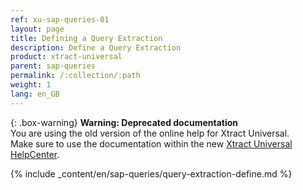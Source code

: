 ```yaml
---
ref: xu-sap-queries-01
layout: page
title: Defining a Query Extraction
description: Define a Query Extraction
product: xtract-universal
parent: sap-queries
permalink: /:collection/:path
weight: 1
lang: en_GB
---
```


{: .box-warning}
**Warning: Deprecated documentation** <br>
You are using the old version of the online help for Xtract Universal.<br>
Make sure to use the documentation within the new [Xtract Universal HelpCenter](https://helpcenter.theobald-software.com/xtract-universal/documentation/introduction/).


{% include _content/en/sap-queries/query-extraction-define.md %}